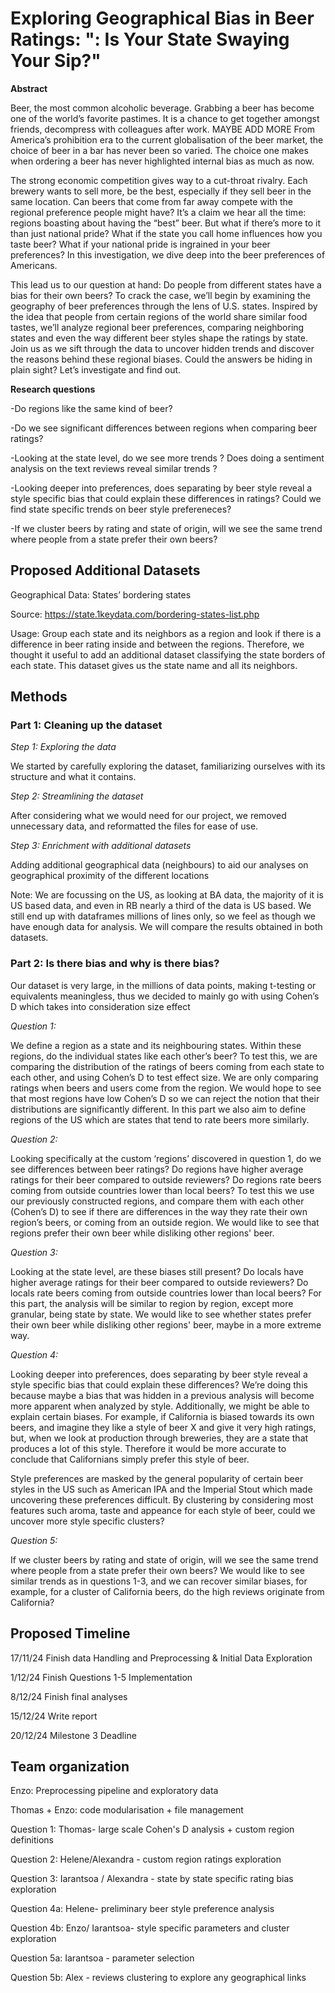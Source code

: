 # Exploring Geographical Bias in Beer Ratings: ": Is Your State Swaying Your Sip?"

**Abstract**

Beer, the most common alcoholic beverage. Grabbing a beer has become one of the world’s favorite pastimes. It is a chance to get together amongst friends, decompress with colleagues after work. MAYBE ADD MORE
From America’s prohibition era to the current globalisation of the beer market, the choice of beer in a bar has never been so varied. The choice one makes when ordering a beer has never highlighted internal bias as much as now. 

The strong economic competition gives way to a cut-throat rivalry. Each brewery wants to sell more, be the best, especially if they sell beer in the same location. Can beers that come from far away compete with the regional preference people might have?
It’s a claim we hear all the time: regions boasting about having the “best” beer. But what if there’s more to it than just national pride? What if the state you call home influences how you taste beer? What if your national pride is ingrained in your beer preferences? In this investigation, we dive deep into the beer preferences of Americans. 

This lead us to our question at hand: Do people from different states have a bias for their own beers? To crack the case, we’ll begin by examining the geography of beer preferences through the lens of U.S. states. Inspired by the idea that people from certain regions of the world share similar food tastes, we’ll analyze regional beer preferences, comparing neighboring states and even the way different beer styles shape the ratings by state. Join us as we sift through the data to uncover hidden trends and discover the reasons behind these regional biases. Could the answers be hiding in plain sight? Let’s investigate and find out.


**Research questions**

-Do regions like the same kind of beer?

-Do we see significant differences between regions when comparing beer ratings?

-Looking at the state level, do we see more trends ? Does doing a sentiment analysis on the text reviews reveal similar trends ?

-Looking deeper into preferences, does separating by beer style reveal a style specific bias that could explain these differences in ratings? Could we find state specific trends on beer style prefereneces?

-If we cluster beers by rating and state of origin, will we see the same trend where people from a state prefer their own beers?

## Proposed Additional Datasets

Geographical Data: States’ bordering states

Source: https://state.1keydata.com/bordering-states-list.php

Usage: Group each state and its neighbors as a region and look if there is a difference in beer rating inside and between the regions. Therefore, we thought it useful to add an additional dataset classifying the state borders of each state. This dataset gives us the state name and all its neighbors.

## Methods

### Part 1: Cleaning up the dataset

*Step 1: Exploring the data*

We started by carefully exploring the dataset, familiarizing ourselves with its structure and what it contains.

*Step 2: Streamlining the dataset*

After considering what we would need for our project, we removed unnecessary data, and reformatted the files for ease of use.

*Step 3: Enrichment with additional datasets*

Adding additional geographical data (neighbours) to aid our analyses on geographical proximity of the different locations

Note: We are focussing on the US, as looking at BA data, the majority of it is US based data, and even in RB nearly a third of the data is US based. We still end up with dataframes millions of lines only, so we feel as though we have enough data for analysis. We will compare the results obtained in both datasets.

### Part 2: Is there bias and why is there bias?

Our dataset is very large, in the millions of data points, making t-testing or equivalents meaningless, thus we decided to mainly go with using Cohen’s D which takes into consideration size effect

*Question 1:*

We define a region as a state and its neighbouring states. Within these regions, do the individual states like each other’s beer? To test this, we are comparing the distribution of the ratings of beers coming from each state to each other, and using Cohen’s D to test effect size. We are only comparing ratings when beers and users come from the region. We would hope to see that most regions have  low Cohen’s D so we can reject the notion that their distributions are significantly different. In this part we also aim to define regions of the US which are states that tend to rate beers more similarly.

*Question 2:*

Looking specifically at the custom ‘regions’ discovered in question 1, do we see differences between beer ratings? Do regions have higher average ratings for their beer compared to outside reviewers? Do regions rate beers coming from outside countries lower than local beers? To test this we use our previously constructed regions, and compare them with each other (Cohen’s D) to see if there are differences in the way they rate their own region’s beers, or coming from an outside region. We would like to see that regions prefer their own beer while disliking other regions' beer.

*Question 3:*

Looking at the state level, are these biases still present? Do locals have higher average ratings for their beer compared to outside reviewers? Do locals rate beers coming from outside countries lower than local beers? For this part, the analysis will be similar to region by region, except more granular, being state by state. We would like to see whether states prefer their own beer while disliking other regions' beer, maybe in a more extreme way.

*Question 4:*

Looking deeper into preferences, does separating by beer style reveal a style specific bias that could explain these differences? We’re doing this because maybe a bias that was hidden in a previous analysis will become more apparent when analyzed by style. Additionally, we might be able to explain certain biases. For example, if California is biased towards its own beers, and imagine they like a style of beer X and give it very high ratings, but, when we look at production through breweries, they are a state that produces a lot of this style. Therefore it would be more accurate to conclude that Californians simply prefer this style of beer.

Style preferences are masked by the general popularity of certain beer styles in the US such as American IPA and the Imperial Stout which made uncovering these preferences difficult. By clustering by considering most features such aroma, taste and appeance for each style of beer, could we uncover more style specific clusters?

*Question 5:*

If we cluster beers by rating and state of origin, will we see the same trend where people from a state prefer their own beers? We would like to see similar trends as in questions 1-3, and we can recover similar biases, for example, for a cluster of California beers, do the high reviews originate from California?

## Proposed Timeline

17/11/24 Finish data Handling and Preprocessing & Initial Data Exploration

1/12/24 Finish Questions 1-5 Implementation

8/12/24 Finish final analyses

15/12/24 Write report

20/12/24 Milestone 3 Deadline

## Team organization

Enzo: Preprocessing pipeline and exploratory data

Thomas + Enzo: code modularisation + file management

Question 1: Thomas- large scale Cohen's D analysis + custom region definitions

Question 2: Helene/Alexandra - custom region ratings exploration

Question 3: Iarantsoa / Alexandra - state by state specific rating bias exploration

Question 4a: Helene- preliminary beer style preference analysis

Question 4b: Enzo/ Iarantsoa- style specific parameters and cluster exploration

Question 5a: Iarantsoa - parameter selection

Question 5b: Alex - reviews clustering to explore any geographical links


